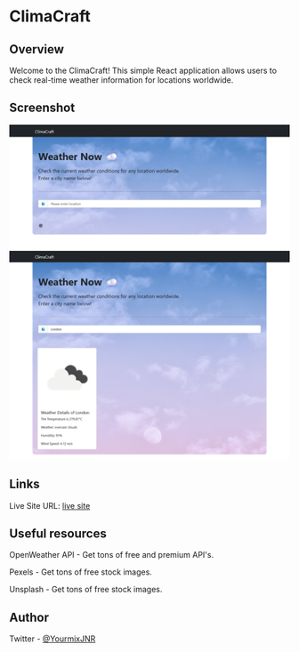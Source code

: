 # ClimaCraft

## Overview

Welcome to the ClimaCraft! This simple React application allows users to check real-time weather information for locations worldwide.

## Screenshot

![Screenshot 1](/public/screenshot/Screenshot_1.png)
![Screenshot 2](/public/screenshot/Screenshot_2.png)

## Links

Live Site URL: [live site](#)

## Useful resources

OpenWeather API - Get tons of free and premium API's.

Pexels - Get tons of free stock images.

Unsplash - Get tons of free stock images.

## Author

Twitter - [@YourmixJNR](https://twitter.com/YourmixJNR)
